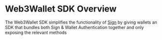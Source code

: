 # Web3Wallet SDK Overview

The Web3Wallet SDK simplifies the functionality of [Sign](../../clients/sign/README.md) by giving wallets an SDK that bundles both Sign & Wallet Authentication together and only exposing the relevant methods
